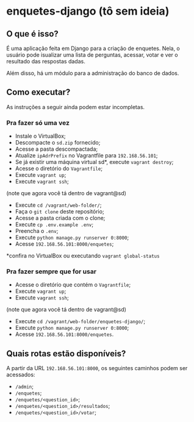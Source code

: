 # enquetes-django (tô sem ideia)

## O que é isso?

É uma aplicação feita em Django para a criação de enquetes. Nela, o usuário pode isualizar uma lista de perguntas, acessar, votar e ver o resultado das respostas dadas.

Além disso, há um módulo para a administração do banco de dados.

## Como executar?

As instruções a seguir ainda podem estar incompletas. 

### Pra fazer só uma vez

- Instale o VirtualBox;
- Descompacte o `sd.zip` fornecido;
- Acesse a pasta descompactada;
- Atualize `ipAdrPrefix` no Vagrantfile para `192.168.56.101`;
- Se já existir uma máquina virtual sd*, execute `vagrant destroy`;
- Acesse o diretório do `Vagrantfile`;
- Execute `vagrant up`;
- Execute `vagrant ssh`;

(note que agora você tá dentro de vagrant@sd)

- Execute `cd /vagrant/web-folder/`;
- Faça o `git clone` deste repositório;
- Acesse a pasta criada com o clone;
- Execute `cp .env.example .env`;
- Preencha o `.env`;
- Execute `python manage.py runserver 0:8000`;
- Acesse `192.168.56.101:8000/enquetes`;

*confira no VirtualBox ou executando `vagrant global-status`

### Pra fazer sempre que for usar

- Acesse o diretório que contém o `Vagrantfile`;
- Execute `vagrant up`;
- Execute `vagrant ssh`;

(note que agora você tá dentro de vagrant@sd)

- Execute `cd /vagrant/web-folder/enquetes-django/`;
- Execute `python manage.py runserver 0:8000`;
- Acesse `192.168.56.101:8000/enquetes`.

## Quais rotas estão disponíveis?

A partir da URL `192.168.56.101:8000`, os seguintes caminhos podem ser acessados:

- `/admin`;
- `/enquetes`;
- `/enquetes/<question_id>`;
- `/enquetes/<question_id>/resultados`;
- `/enquetes/<question_id>/votar`;